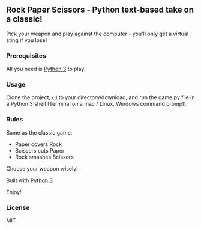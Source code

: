 ##  **Rock Paper Scissors - Python text-based take on a classic!**

Pick your weapon and play against the computer - you'll only get a virtual sting if you lose!

### Prerequisites

All you need is [Python 3](https://www.python.org/) to play.

### Usage
Clone the project, <code>cd</code> to your directory/download, and run the game.py file in a Python 3 shell (Terminal on a mac / Linux, Windows command prompt).

### Rules
Same as the classic game:

- Paper covers Rock  
- Scissors cuts Paper  
- Rock smashes Scissors

Choose your weapon wisely!

Built with [Python 3](https://www.python.org/)

Enjoy!

### License 
MIT
